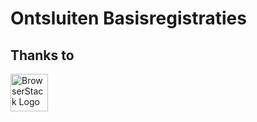 # Ontsluiten Basisregistraties

## Thanks to
<img src="/app/images/browserstack-600x315.png" height="60" alt="BrowserStack Logo" />
